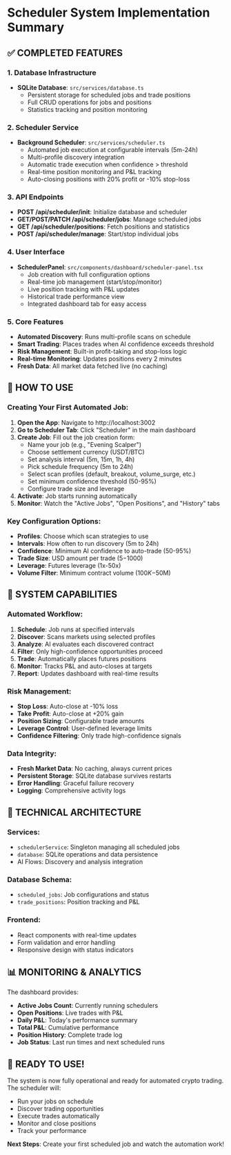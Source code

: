 # Scheduler System Implementation Summary

## ✅ COMPLETED FEATURES

### 1. Database Infrastructure
- **SQLite Database**: `src/services/database.ts`
  - Persistent storage for scheduled jobs and trade positions
  - Full CRUD operations for jobs and positions
  - Statistics tracking and position monitoring

### 2. Scheduler Service
- **Background Scheduler**: `src/services/scheduler.ts`
  - Automated job execution at configurable intervals (5m-24h)
  - Multi-profile discovery integration
  - Automatic trade execution when confidence > threshold
  - Real-time position monitoring and P&L tracking
  - Auto-closing positions with 20% profit or -10% stop-loss

### 3. API Endpoints
- **POST /api/scheduler/init**: Initialize database and scheduler
- **GET/POST/PATCH /api/scheduler/jobs**: Manage scheduled jobs
- **GET /api/scheduler/positions**: Fetch positions and statistics
- **POST /api/scheduler/manage**: Start/stop individual jobs

### 4. User Interface
- **SchedulerPanel**: `src/components/dashboard/scheduler-panel.tsx`
  - Job creation with full configuration options
  - Real-time job management (start/stop/monitor)
  - Live position tracking with P&L updates
  - Historical trade performance view
  - Integrated dashboard tab for easy access

### 5. Core Features
- **Automated Discovery**: Runs multi-profile scans on schedule
- **Smart Trading**: Places trades when AI confidence exceeds threshold
- **Risk Management**: Built-in profit-taking and stop-loss logic
- **Real-time Monitoring**: Updates positions every 2 minutes
- **Fresh Data**: All market data fetched live (no caching)

## 🎯 HOW TO USE

### Creating Your First Automated Job:
1. **Open the App**: Navigate to http://localhost:3002
2. **Go to Scheduler Tab**: Click "Scheduler" in the main dashboard
3. **Create Job**: Fill out the job creation form:
   - Name your job (e.g., "Evening Scalper")
   - Choose settlement currency (USDT/BTC)
   - Set analysis interval (5m, 15m, 1h, 4h)
   - Pick schedule frequency (5m to 24h)
   - Select scan profiles (default, breakout, volume_surge, etc.)
   - Set minimum confidence threshold (50-95%)
   - Configure trade size and leverage
4. **Activate**: Job starts running automatically
5. **Monitor**: Watch the "Active Jobs", "Open Positions", and "History" tabs

### Key Configuration Options:
- **Profiles**: Choose which scan strategies to use
- **Intervals**: How often to run discovery (5m to 24h)
- **Confidence**: Minimum AI confidence to auto-trade (50-95%)
- **Trade Size**: USD amount per trade ($5-$1000)
- **Leverage**: Futures leverage (1x-50x)
- **Volume Filter**: Minimum contract volume ($100K-$50M)

## 🚀 SYSTEM CAPABILITIES

### Automated Workflow:
1. **Schedule**: Job runs at specified intervals
2. **Discover**: Scans markets using selected profiles
3. **Analyze**: AI evaluates each discovered contract
4. **Filter**: Only high-confidence opportunities proceed
5. **Trade**: Automatically places futures positions
6. **Monitor**: Tracks P&L and auto-closes at targets
7. **Report**: Updates dashboard with real-time results

### Risk Management:
- **Stop Loss**: Auto-close at -10% loss
- **Take Profit**: Auto-close at +20% gain
- **Position Sizing**: Configurable trade amounts
- **Leverage Control**: User-defined leverage limits
- **Confidence Filtering**: Only trade high-confidence signals

### Data Integrity:
- **Fresh Market Data**: No caching, always current prices
- **Persistent Storage**: SQLite database survives restarts
- **Error Handling**: Graceful failure recovery
- **Logging**: Comprehensive activity logs

## 🔧 TECHNICAL ARCHITECTURE

### Services:
- `schedulerService`: Singleton managing all scheduled jobs
- `database`: SQLite operations and data persistence
- AI Flows: Discovery and analysis integration

### Database Schema:
- `scheduled_jobs`: Job configurations and status
- `trade_positions`: Position tracking and P&L

### Frontend:
- React components with real-time updates
- Form validation and error handling
- Responsive design with status indicators

## 📊 MONITORING & ANALYTICS

The dashboard provides:
- **Active Jobs Count**: Currently running schedulers
- **Open Positions**: Live trades with P&L
- **Daily P&L**: Today's performance summary
- **Total P&L**: Cumulative performance
- **Position History**: Complete trade log
- **Job Status**: Last run times and next scheduled runs

## 🎉 READY TO USE!

The system is now fully operational and ready for automated crypto trading. The scheduler will:
- Run your jobs on schedule
- Discover trading opportunities 
- Execute trades automatically
- Monitor and close positions
- Track your performance

**Next Steps**: Create your first scheduled job and watch the automation work!
